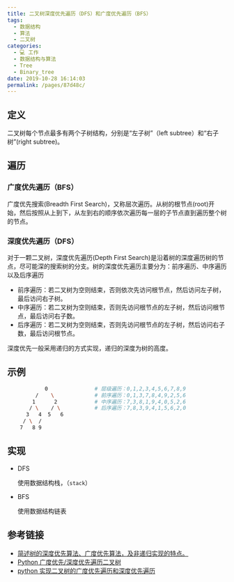 ```yaml
---
title: 二叉树深度优先遍历（DFS）和广度优先遍历（BFS）
tags: 
  - 数据结构
  - 算法
  - 二叉树
categories: 
  - 💻 工作
  - 数据结构与算法
  - Tree
  - Binary_tree
date: 2019-10-28 16:14:03
permalink: /pages/87d48c/
---
```

## 定义
二叉树每个节点最多有两个子树结构，分别是“左子树”（left subtree）和“右子树”(right subtree)。
## 遍历

### 广度优先遍历（BFS）

广度优先搜索(Breadth First Search)，又称层次遍历。从树的根节点(root)开始，然后按照从上到下，从左到右的顺序依次遍历每一层的子节点直到遍历整个树的节点。

### 深度优先遍历（DFS）

对于一颗二叉树，深度优先遍历(Depth First Search)是沿着树的深度遍历树的节点，尽可能深的搜索树的分支。树的深度优先遍历主要分为：前序遍历、中序遍历以及后序遍历

 - 前序遍历：若二叉树为空则结束，否则依次先访问根节点，然后访问左子树，最后访问右子树。
 - 中序遍历：若二叉树为空则结束，否则先访问根节点的左子树，然后访问根节点，最后访问右子数。
 - 后序遍历：若二叉树为空则结束，否则先访问根节点的左子树，然后访问右子数，最后访问根节点。

深度优先一般采用递归的方式实现，递归的深度为树的高度。

## 示例
```bash
            0               # 层级遍历：0,1,2,3,4,5,6,7,8,9
         /    \             # 前序遍历：0,1,3,7,8,4,9,2,5,6
        1      2            # 中序遍历：7,3,8,1,9,4,0,5,2,6
       / \    / \           # 后序遍历：7,8,3,9,4,1,5,6,2,0
      3   4  5   6
     / \  /
    7   8 9
```
## 实现

- DFS

  使用数据结构栈，（`stack`）

- BFS

  使用数据结构链表

## 参考链接

- [简述树的深度优先算法、广度优先算法，及非递归实现的特点。](https://www.nowcoder.com/questionTerminal/b194924b44b144e8a238819a0a6dae42)
- [Python 广度优先/深度优先遍历二叉树](https://blog.csdn.net/xinxin957_/article/details/81915443)
- [python 实现二叉树的广度优先遍历和深度优先遍历](https://blog.csdn.net/zzfightingy/article/details/86742755)
